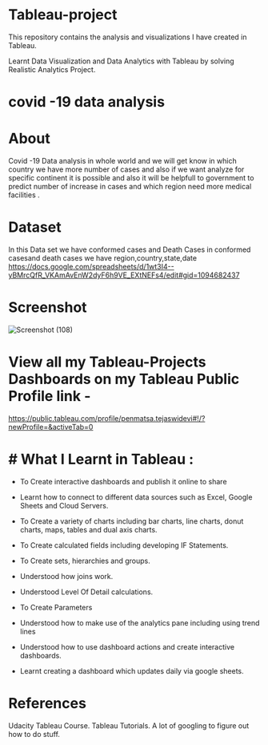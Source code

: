 # Tableau-project

This repository contains the analysis and visualizations I have created in Tableau.

Learnt Data Visualization and Data Analytics with Tableau by solving  Realistic Analytics Project.

  # covid -19 data analysis
#  About

Covid -19 Data analysis in whole world and we will get know in which country we have more number of cases and also if we want analyze for specific continent it is possible and also it will be helpfull to government to predict number of increase in cases and which region need more medical facilities .

#  Dataset
In this Data set we have conformed cases and Death Cases in conformed casesand death cases we have region,country,state,date 
https://docs.google.com/spreadsheets/d/1wt3I4--yBMrcQfR_VKAmAvEnW2dyF6h9VE_EXtNEFs4/edit#gid=1094682437

# Screenshot
 ![Screenshot (108)](https://user-images.githubusercontent.com/65757339/123761475-7bb99a80-d8df-11eb-9d54-19facc1bd7a6.png)

 # View all my Tableau-Projects Dashboards on my Tableau Public Profile link -
 
 
 https://public.tableau.com/profile/penmatsa.tejaswidevi#!/?newProfile=&activeTab=0

# # What I Learnt in Tableau :

 * To Create  interactive dashboards and publish it online to share

* Learnt how to connect to different data sources such as Excel, Google Sheets and Cloud Servers.

* To Create a variety of charts including bar charts, line charts, donut charts, maps, tables and dual axis charts.

* To Create calculated fields including developing IF Statements.

* To Create sets, hierarchies and groups.

* Understood how joins work.

* Understood Level Of Detail calculations.

* To Create Parameters

* Understood how to make use of the analytics pane including using trend lines

* Understood how to use dashboard actions and create interactive dashboards.

* Learnt creating a dashboard which updates daily via google sheets.

# References
  Udacity Tableau Course.
 Tableau Tutorials.
A lot of googling to figure out how to do stuff.

